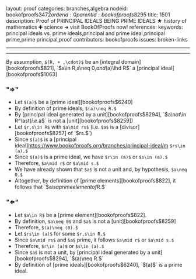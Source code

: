 layout: proof
categories: branches,algebra
nodeid: bookofproofs$3472
orderid: 0
parentid: bookofproofs$8295
title: 1501
description: Proof of PRINCIPAL IDEALS BEING PRIME IDEALS ★ history of mathematics ✚ science ➜ visit BookOfProofs now!
references: 
keywords: principal ideals vs. prime ideals,principal and prime ideal,principal prime,prime principal,proof
contributors: bookofproofs
issues: broken-links

---


---

By assumption, `$(R, + ,\cdot)$` be an [integral domain][bookofproofs$821], `$a\in R,$` `$a\neq 0,$` and `$(a)\lhd R$` a [principal ideal][bookofproofs$1063]


### "$\Rightarrow$"

* Let `$(a)$` be a [prime ideal][bookofproofs$6240]
* By definition of prime ideals, `$(a)\neq R.$`
* By [principal ideal generated by a unit][bookofproofs$8294], `$a\not\in R^\ast$` (i.e. `$a$` is not a [unit][bookofproofs$8259])
* Let `$r,s\in R$` with `$a\mid rs$` (i.e. `$a$` is a [divisor][bookofproofs$8257] of `$rs.$`)
* Since `$(a)$` is a [principal ideal]https://www.bookofproofs.org/branches/principal-ideal/m `$rs\in (a).$`
* Since `$(a)$` is a prime ideal, we have `$r\in (a)$` or `$s\in (a).$`
* Therefore, `$a\mid r$` or `$a\mid s.$`
* We have already shown that `$a$` is not a unit and, by hypothesis, `$a\neq 0.$`
* Altogether, by definition of [prime elements][bookofproofs$822], it follows that `$a$` is a prime element of `$R.$`

### "$\Leftarrow$"

* Let `$a\in R$` be a [prime element][bookofproofs$822].
* By definition, `$a\neq 0$` and `$a$` is not a [unit][bookofproofs$8259]
* Therefore, `$(a)\neq (0).$`
* Let `$rs\in (a)$` for some `$r,s\in R.$`
* Since `$a\mid rs$` and `$a$` prime, it follows `$a\mid r$` or `$a\mid s.$`
* Therefore, `$r\in (a)$` or `$s\in (a).$`
* Since `$a$` is not a unit, by [principal ideal generated by a unit][bookofproofs$8294], `$(a)\neq R.$`
* By definition of [prime ideals][bookofproofs$6240], `$(a)$` is a prime ideal.

